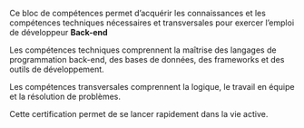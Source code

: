 Ce bloc de compétences permet d’acquérir les connaissances et les
compétences techniques nécessaires et transversales pour exercer
l’emploi de développeur **Back-end**

Les compétences techniques comprennent la maîtrise des langages de
programmation back-end, des bases de données, des frameworks et des
outils de développement.

Les compétences transversales comprennent la logique, le travail en
équipe et la résolution de problèmes.

Cette certification permet de se lancer rapidement dans la vie active.